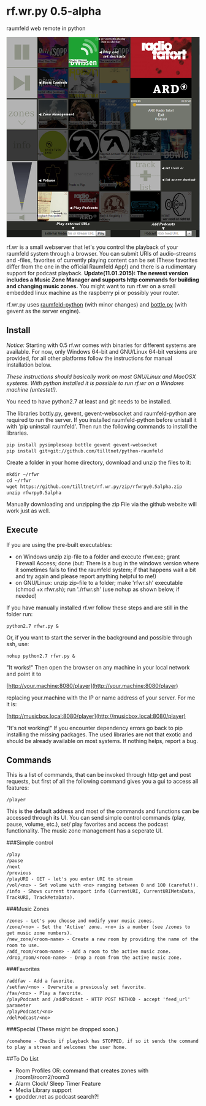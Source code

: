 rf.wr.py 0.5-alpha
========

raumfeld web remote in python

![Screenshot](/images/features.png)

rf.wr is a small webserver that let's you control the playback of your raumfeld system through a browser. You can submit URIs of audio-streams and -files, favorites of currently playing content can be set (These favorites differ from the one in the official Raumfeld App!) and there is a rudimentary support for podcast playback. **Update(11.01.2015): The newest version includes a Music Zone Manager and supports http commands for building and changing music zones.** You might want to run rf.wr on a small embedded linux machine as the raspberry pi or possibly your router.

rf.wr.py uses [raumfeld-python](https://github.com/tfeldmann/python-raumfeld) (with minor changes) and [bottle.py](http://bottlepy.org/docs/dev/index.html) (with gevent as the server engine).

Install
-------
*Notice:* Starting with 0.5 rf.wr comes with binaries for different systems are available. For now, only Windows 64-bit and GNU/Linux 64-bit versions are provided, for all other platforms follow the instructions for manual installation below.

*These instructions should basically work on most GNU/Linux and MacOSX systems. With python installed it is possible to run rf.wr on a Windows machine (untestet!).*

You need to have python2.7 at least and git needs to be installed.

The libraries bottly.py, gevent, gevent-websocket and raumfeld-python are required to run the server. If you installed raumfeld-python before unistall it with 'pip uninstall raumfeld'. Then run the following commands to install the libraries.

    pip install pysimplesoap bottle gevent gevent-websocket
    pip install git+git://github.com/tilltnet/python-raumfeld

Create a folder in your home directory, download and unzip the files to it:


    mkdir ~/rfwr
    cd ~/rfwr
    wget https://github.com/tilltnet/rf.wr.py/zip/rfwrpy0.5alpha.zip
    unzip rfwrpy0.5alpha

Manually downloading and unzipping the zip File via the github website will work just as well.

Execute
-------
If you are using the pre-built executables:
 - on Windows unzip zip-file to a folder and execute rfwr.exe; grant Firewall Access; done (but: There is a bug in the windows version where it sometimes fails to find the raumfeld system; if that happens wait a bit and try again and please report anything helpful to me!)
 - on GNU/Linux: unzip zip-file to a folder; make 'rfwr.sh' executable (chmod +x rfwr.sh); run './rfwr.sh' (use nohup as shown below, if needed)

If you have manually installed rf.wr follow these steps and are still in the folder run:

	python2.7 rfwr.py &

Or, if you want to start the server in the background and possible through ssh, use:

	nohup python2.7 rfwr.py &

"It works!" Then open the browser on any machine in your local network and point it to

[http://your.machine:8080/player](http://your.machine:8080/player)

replacing your.machine with the IP or name address of your server. For me it is:

[http://musicbox.local:8080/player](http://musicbox.local:8080/player)

"It's not working!" If you encounter dependency errors go back to pip installing the missing packages. The used libraries are not that exotic and should be already available on most systems. If nothing helps, report a bug.

Commands
--------

This is a list of commands, that can be invoked through http get and post
requests, but first of all the following command gives you a gui to access all
features:

```
/player
```

This is the default address and most of the commands and functions can be accessed through its UI. You can send simple control commands (play, pause, volume, etc.), set/ play favorites and access the podcast functionality. The music zone management has
a seperate UI.

###Simple control

```
/play
/pause
/next
/previous
/playURI - GET - let's you enter URI to stream
/vol/<no> - Set volume with <no> ranging between 0 and 100 (careful!).
/info - Shows current transport info (CurrentURI, CurrentURIMetaData, TrackURI, TrackMetaData).
```
###Music Zones

```
/zones - Let's you choose and modify your music zones.
/zone/<no> - Set the 'Active' zone. <no> is a number (see /zones to get music zone numbers).
/new_zone/<room-name> - Create a new room by providing the name of the room to use.
/add_room/<room-name> - Add a room to the active music zone.
/drop_room/<room-name> - Drop a room from the active music zone.
```

###Favorites

```
/addfav - Add a favorite.
/setfav/<no> - Overwrite a previously set favorite.
/fav/<no> - Play a favorite.
/playPodcast and /addPodcast - HTTP POST METHOD - accept 'feed_url' parameter
/playPodcast/<no>
/delPodcast/<no>
```

###Special (These might be dropped soon.)
```
/comehome - Checks if playback has STOPPED, if so it sends the command to play a stream and welcomes the user home.
```

##To Do List
- Room Profiles OR: command that creates zones with /room1/room2/room3
- Alarm Clock/ Sleep Timer Feature
- Media Library support
- gpodder.net as podcast search?!
